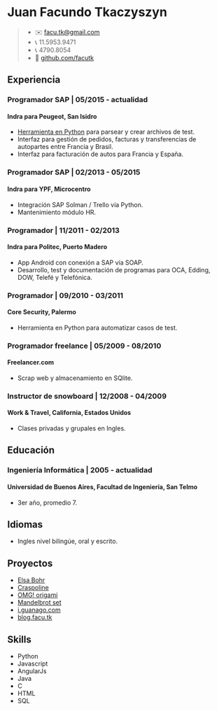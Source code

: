 # Juan Facundo Tkaczyszyn
> - :envelope: facu.tk@gmail.com
> - :telephone_receiver: 11.5953.9471
> - :telephone_receiver: 4790.8054
> - :notebook: [github.com/facutk](https://github.com/facutk)

## Experiencia

### Programador SAP | 05/2015 - actualidad
#### Indra para Peugeot, San Isidro
- [Herramienta en Python](http://home.facu.tk/tatou) para parsear y crear archivos de test.
- Interfaz para gestión de pedidos, facturas y transferencias de autopartes entre Francia y Brasil. 
- Interfaz para facturación de autos para Francia y España. 

### Programador SAP | 02/2013 - 05/2015
#### Indra para YPF, Microcentro
- Integración SAP Solman / Trello vía Python.
- Mantenimiento módulo HR. 

### Programador | 11/2011 - 02/2013
#### Indra para Politec, Puerto Madero
- App Android con conexión a SAP vía SOAP.
- Desarrollo, test y documentación de programas para OCA, Edding, DOW, Telefé y Telefónica.

### Programador | 09/2010 - 03/2011
#### Core Security, Palermo
- Herramienta en Python para automatizar casos de test.

### Programador freelance | 05/2009 - 08/2010
#### Freelancer.com
- Scrap web y almacenamiento en SQlite.

### Instructor de snowboard | 12/2008 - 04/2009
#### Work & Travel, California, Estados Unidos
- Clases privadas y grupales en Ingles.

## Educación
### Ingeniería Informática | 2005 - actualidad
#### Universidad de Buenos Aires, Facultad de Ingeniería, San Telmo
- 3er año, promedio 7.

## Idiomas
- Ingles nivel bilingúe, oral y escrito.

## Proyectos
- [Elsa Bohr](http://landing.elsabohr.com/)
- [Craspoline](http://home.facu.tk/crasponline/index.html#/)
- [OMG! origami](http://www.omgorigami.com/)
- [Mandelbrot set](http://home.facu.tk/mandelbrot)
- [i.guanago.com](http://i.guanago.com/)
- [blog.facu.tk](http://blog.facu.tk)

## Skills
- Python
- Javascript
- AngularJs
- Java
- C
- HTML
- SQL
